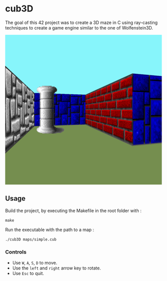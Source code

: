 # cub3D

The goal of this 42 project was to create a 3D maze in C using ray-casting techniques to create a game engine similar to the one of Wolfenstein3D.

<img src="./example.png" alt="example picture" style="width: 600px; height: 480px">

## Usage

Build the project, by executing the Makefile in the root folder with :

```
make
```

Run the executable with the path to a map :

```
./cub3D maps/simple.cub
```

### Controls

- Use ``W``, ``A``, ``S``, ``D`` to move.
- Use the ``left`` and ``right`` arrow key to rotate.
- Use ``Esc`` to quit.
